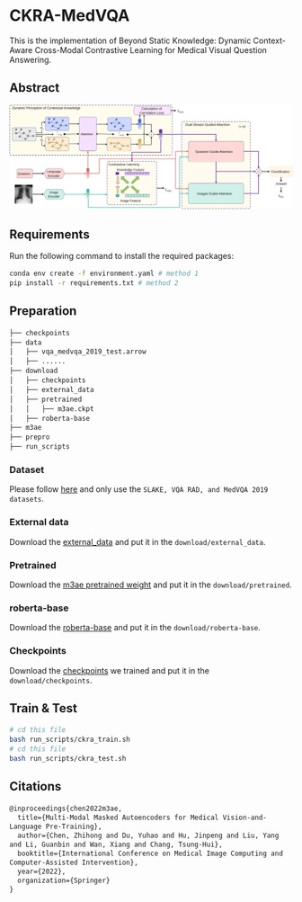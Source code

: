 # CKRA-MedVQA

This is the implementation of Beyond Static Knowledge: Dynamic Context-Aware Cross-Modal Contrastive Learning for Medical Visual Question Answering.

## Abstract

![all](all.svg)

## Requirements
Run the following command to install the required packages:
```bash
conda env create -f environment.yaml # method 1
pip install -r requirements.txt # method 2
```

## Preparation

```bash
├── checkpoints
├── data
│   ├── vqa_medvqa_2019_test.arrow
│   ├── ......
├── download
│   ├── checkpoints
│   ├── external_data
│   ├── pretrained
│   │   ├── m3ae.ckpt
│   ├── roberta-base
├── m3ae
├── prepro
├── run_scripts
```

### Dataset

Please follow [here](https://github.com/zhjohnchan/M3AE?tab=readme-ov-file#1-dataset-preparation-1) and only use the `SLAKE, VQA RAD, and MedVQA 2019 datasets`.

### External data

Download the [external_data](https://unisydneyedu-my.sharepoint.com/:f:/g/personal/tigu8498_uni_sydney_edu_au/Ev_GsFFY9BpKi-cOHSFIHecBRxYEB-9jjelVen4WUyyEGg?e=g3bbrC) and put it in the `download/external_data`.

### Pretrained

Download the [m3ae pretrained weight](https://drive.google.com/drive/folders/1b3_kiSHH8khOQaa7pPiX_ZQnUIBxeWWn) and put it in the `download/pretrained`.

### roberta-base

Download the [roberta-base](https://drive.google.com/drive/folders/1ouRx5ZAi98LuS6QyT3hHim9Uh7R1YY1H) and put it in the `download/roberta-base`.

### Checkpoints

Download the [checkpoints]([CKRA_checkpoints](https://1drv.ms/f/c/0ef3f7692d30fc19/En6cIAzp7r1Iseb-3y1vyw8BF-_NjnusZUB-Dp2nYI3ZGA?e=cd2pvp)) we trained and put it in the `download/checkpoints`.


## Train & Test

```bash
# cd this file 
bash run_scripts/ckra_train.sh
# cd this file
bash run_scripts/ckra_test.sh
```

## Citations
```angular2
@inproceedings{chen2022m3ae,
  title={Multi-Modal Masked Autoencoders for Medical Vision-and-Language Pre-Training},
  author={Chen, Zhihong and Du, Yuhao and Hu, Jinpeng and Liu, Yang and Li, Guanbin and Wan, Xiang and Chang, Tsung-Hui},
  booktitle={International Conference on Medical Image Computing and Computer-Assisted Intervention},
  year={2022},
  organization={Springer}
}
```

